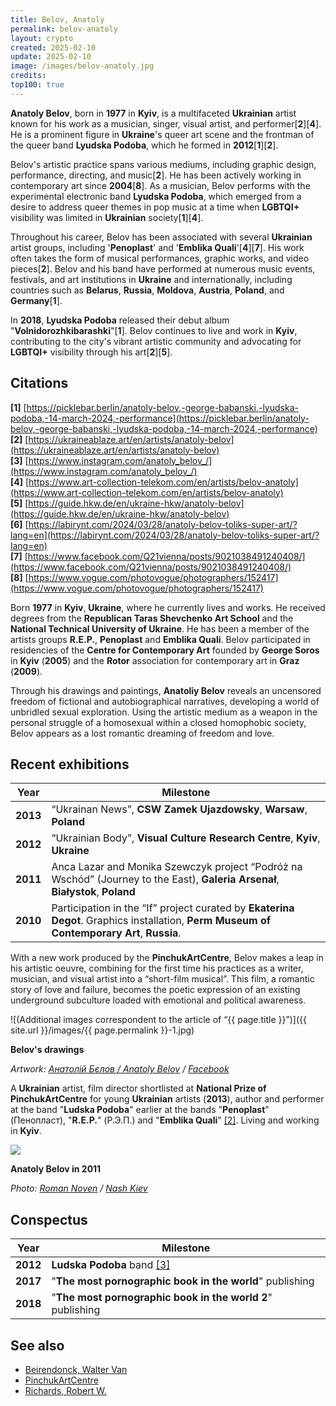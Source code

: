 ```yaml
---
title: Belov, Anatoly
permalink: belov-anatoly
layout: crypto
created: 2025-02-10
update: 2025-02-10
image: /images/belov-anatoly.jpg
credits:
top100: true
---
```


**Anatoly Belov**, born in **1977** in **Kyiv**, is a multifaceted **Ukrainian** artist known for his work as a musician, singer, visual artist, and performer[**2**][**4**]. He is a prominent figure in **Ukraine**'s queer art scene and the frontman of the queer band **Lyudska Podoba**, which he formed in **2012**[**1**][**2**].

Belov's artistic practice spans various mediums, including graphic design, performance, directing, and music[**2**]. He has been actively working in contemporary art since **2004**[**8**]. As a musician, Belov performs with the experimental electronic band **Lyudska Podoba**, which emerged from a desire to address queer themes in pop music at a time when **LGBTQI+** visibility was limited in **Ukrainian** society[**1**][**4**].

Throughout his career, Belov has been associated with several **Ukrainian** artist groups, including '**Penoplast**' and '**Emblika Quali**'[**4**][**7**]. His work often takes the form of musical performances, graphic works, and video pieces[**2**]. Belov and his band have performed at numerous music events, festivals, and art institutions in **Ukraine** and internationally, including countries such as **Belarus**, **Russia**, **Moldova**, **Austria**, **Poland**, and **Germany**[**1**].

In **2018**, **Lyudska Podoba** released their debut album "**Volnidorozhkibarashki**"[**1**]. Belov continues to live and work in **Kyiv**, contributing to the city's vibrant artistic community and advocating for **LGBTQI+** visibility through his art[**2**][**5**].

## Citations

**[1]** [https://picklebar.berlin/anatoly-belov,-george-babanski,-lyudska-podoba,-14-march-2024,-performance](https://picklebar.berlin/anatoly-belov,-george-babanski,-lyudska-podoba,-14-march-2024,-performance)  
**[2]** [https://ukraineablaze.art/en/artists/anatoly-belov](https://ukraineablaze.art/en/artists/anatoly-belov)  
**[3]** [https://www.instagram.com/anatoly_belov_/](https://www.instagram.com/anatoly_belov_/)  
**[4]** [https://www.art-collection-telekom.com/en/artists/belov-anatoly](https://www.art-collection-telekom.com/en/artists/belov-anatoly)  
**[5]** [https://guide.hkw.de/en/ukraine-hkw/anatoly-belov](https://guide.hkw.de/en/ukraine-hkw/anatoly-belov)  
**[6]** [https://labirynt.com/2024/03/28/anatoly-belov-toliks-super-art/?lang=en](https://labirynt.com/2024/03/28/anatoly-belov-toliks-super-art/?lang=en)  
**[7]** [https://www.facebook.com/Q21vienna/posts/9021038491240408/](https://www.facebook.com/Q21vienna/posts/9021038491240408/)  
**[8]** [https://www.vogue.com/photovogue/photographers/152417](https://www.vogue.com/photovogue/photographers/152417)  

Born **1977** in **Kyiv**, **Ukraine**, where he currently lives and works. He received degrees from the **Republican Taras Shevchenko Art School** and the **National Technical University of Ukraine**. He has been a member of the artists groups **R.E.P.**, **Penoplast** and **Emblika Quali**. Belov participated in residencies of the **Centre for Contemporary Art** founded by **George Soros** in **Kyiv** (**2005**) and the **Rotor** association for contemporary art in **Graz** (**2009**).

Through his drawings and paintings, **Anatoliy Belov** reveals an uncensored freedom of fictional and autobiographical narratives, developing a world of unbridled sexual exploration. Using the artistic medium as a weapon in the personal struggle of a homosexual within a closed homophobic society, Belov appears as a lost romantic dreaming of freedom and love.

## Recent exhibitions

| Year | Milestone |
|------|-----------|
| **2013** | “Ukrainan News”, **CSW Zamek Ujazdowsky**, **Warsaw**, **Poland** |
| **2012** | “Ukrainian Body”, **Visual Culture Research Centre**, **Kyiv**, **Ukraine** |
| **2011** | Anca Lazar and Monika Szewczyk project “Podróż na Wschód” (Journey to the East), **Galeria Arsenał**, **Białystok**, **Poland** |
| **2010** | Participation in the “If” project curated by **Ekaterina Degot**. Graphics installation, **Perm Museum of Contemporary Art**, **Russia**. |

With a new work produced by the **PinchukArtCentre**, Belov makes a leap in his artistic oeuvre, combining for the first time his practices as a writer, musician, and visual artist into a “short-film musical”. This film, a romantic story of love and failure, becomes the poetic expression of an existing underground subculture loaded with emotional and political awareness.

![(Additional images correspondent to the article of “{{ page.title }}”)]({{ site.url }}/images/{{ page.permalink }}-1.jpg)

**Belov's drawings**

*Artwork: [Анатолій Бєлов / Anatoly Belov](https://www.facebook.com/ANATOLIY.BELOV) / [Facebook](https://www.facebook.com/ANATOLIY.BELOV)*

A **Ukrainian** artist, film director shortlisted at **National Prize of PinchukArtCentre** for young **Ukrainian** artists (**2013**), author and performer at the band "**Ludska Podoba**" earlier at the bands "**Penoplast**" (Пенопласт), "**R.E.P.**" (Р.Э.П.) and "**Emblika Quali**" <span id="a2">[\[2\]](#f2)</span>. Living and working in **Kyiv**.

![](https://nashkiev.ua/ckeditor_assets/old_site/19522/belov.jpg)

**Anatoly Belov in 2011**

*Photo: [Roman Noven](noven-roman) / [Nash Kiev](https://nashkiev.ua/zhournal/lyudi/anatoliy-belov.html)*

## Conspectus

| Year | Milestone |
|------|-----------|
| **2012** | **Ludska Podoba** band <span id="a3">[\[3\]](#f3)</span> |
| **2017** | "**The most pornographic book in the world**" publishing |
| **2018** | "**The most pornographic book in the world 2**" publishing |

## See also

+ [Beirendonck, Walter Van](beirendonck-walter-van)
+ [PinchukArtCentre](pinchukartcentre)
+ [Richards, Robert W.](richards-robert-w)
